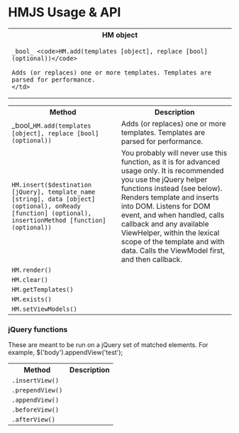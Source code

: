 # HMJS Usage & API

<table width="100%">
<tr>
    <th>HM object</th>
</tr>
<tr>
    <td>
    
    _bool_ <code>HM.add(templates [object], replace [bool] (optional))</code>
    
    Adds (or replaces) one or more templates. Templates are parsed for performance.
    </td>
</tr>
</table>

<table width="100%">
<tr>
    <th>Method</th>
    <th>Description</th>
</tr>
<tr>
    <td>_bool_<code>HM.add(templates [object], replace [bool] (optional))</code></td>
    <td>Adds (or replaces) one or more templates. Templates are parsed for performance.</td>
</tr>
<tr>
    <td><code>HM.insert($destination [jQuery], template_name [string], data [object] (optional), onReady [function] (optional), insertionMethod [function] (optional))</code></td>
    <td>You probably will never use this function, as it is for advanced usage only. It is recommended you use
    the jQuery helper functions instead (see below). Renders template and inserts into DOM. Listens for DOM event, and when handled, calls callback and
        any available ViewHelper, within the lexical scope of the template and with data. Calls the ViewModel first,
        and then callback.</td>
</tr>
<tr>
    <td><code>HM.render()</code></td>
    <td></td>
</tr>
<tr>
    <td><code>HM.clear()</code></td>
    <td></td>
</tr>
<tr>
    <td><code>HM.getTemplates()</code></td>
    <td></td>
</tr>
<tr>
    <td><code>HM.exists()</code></td>
    <td></td>
</tr>
<tr>
    <td><code>HM.setViewModels()</code></td>
    <td></td>
</tr>
</table>

### jQuery functions

These are meant to be run on a jQuery set of matched elements. For example, $('body').appendView('test');

<table width="100%">
<tr>
    <th>Method</th>
    <th>Description</th>
</tr>
<tr>
    <td><code>.insertView()</code></td>
    <td></td>
</tr>
<tr>
    <td><code>.prependView()</code></td>
    <td></td>
</tr>
<tr>
    <td><code>.appendView()</code></td>
    <td></td>
</tr>
<tr>
    <td><code>.beforeView()</code></td>
    <td></td>
</tr>
<tr>
    <td><code>.afterView()</code></td>
    <td></td>
</tr>
</table>